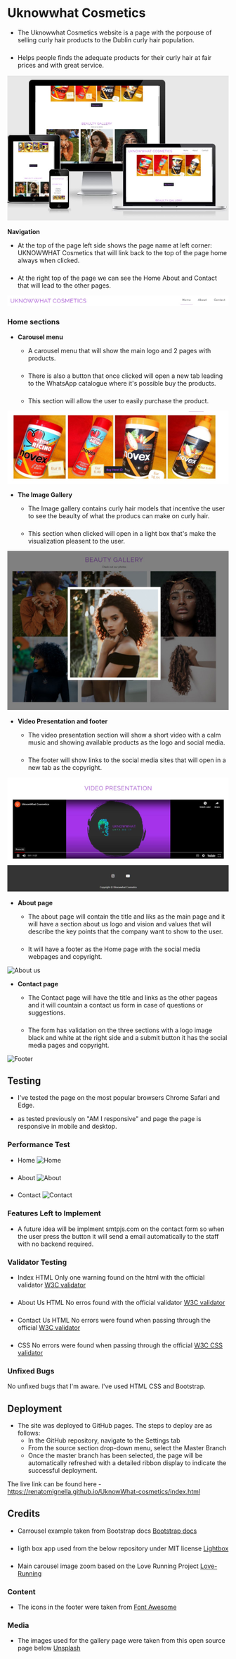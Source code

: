# Uknowwhat Cosmetics

- The Uknowwhat Cosmetics website is a page with the porpouse of selling curly hair products to the Dublin curly hair population.
###

- Helps people finds the adequate products for their curly hair at fair prices and with great service.

![Responsice Mockup](/assets/images/am%20I%20responsive%20image.JPG)

**Navigation**

- At the top of the page left side shows the page name at left corner: UKNOWWHAT Cosmetics that will link back to the top of the page home always when clicked.

###

- At the right top of the page we can see the Home About and Contact that will lead to the other pages.

![Nav Bar](/assets/images/menu%20screenshoot.JPG)

### Home sections

- **Carousel menu**

  - A carousel menu that will show the main logo and 2 pages with products.

  ###

  - There is also a button that once clicked will open a new tab leading to the WhatsApp catalogue where it's possible buy the products.

  ###

  - This section will allow the user to easily purchase the product.

![Carousel](/assets/images/carousel%20screen%20shoot.JPG)

- **The Image Gallery**

  - The Image gallery contains curly hair models that incentive the user to see the beaulty of what the producs can make on curly hair.

  ###

  - This section when clicked will open in a light box that's make the visualization pleasent to the user.

![Landing Page](/assets/images/image%20galery%20screenshoot.JPG)

- **Video Presentation and footer**

  - The video presentation section will show a short video with a calm music and showing available products as the logo and social media.

  ###

  - The footer will show links to the social media sites that will open in a new tab as the copyright.

![Video Presentation and footer](/assets/images/video%20pres%20and%20footer%20screen%20shoot.JPG)

- **About page**

  - The about page will contain the title and liks as the main page and it will have a section about us logo and vision and values that will describe the key points that the company want to show to the user.

  ###

  - It will have a footer as the Home page with the social media webpages and copyright.

![About us ](//assets/images/about-us-section-screen-shoot.JPG)

- **Contact page**

  - The Contact page will have the title and links as the other pageas and it will countain a contact us form in case of questions or suggestions.

  ###

  - The form has validation on the three sections with a logo image black and white at the right side and a submit button it has the social media pages and copyright.

![Footer](//assets/images/contact%20page%20screen%20shoot.JPG)

## Testing

- I've tested the page on the most popular browsers Chrome Safari and Edge.

- as tested previously on "AM I responsive" and page the page is responsive in mobile and desktop.

### Performance Test

- Home
  ![Home](//assets/images/index-performance.JPG)

###

- About
  ![About](//assets/images/about-performance.JPG)

###

- Contact
  ![Contact](//assets/images/contact-performance.JPG)

### Features Left to Implement

- A future idea will be implment smtpjs.com on the contact form so when the user press the button it will send a email automatically to the staff with no backend required.

### Validator Testing

- Index HTML
  Only one warning found on the html with the official validator [W3C validator](/assets/images/html%20validation%20Screenshoot.JPG)
  ###
- About Us HTML
  No erros found with the official validator [W3C validator](/assets/images/about%20screenshoot%20validator.JPG)
  ###
- Contact Us HTML
  No errors were found when passing through the official [W3C validator](/assets/images/contactUs%20screenshoot%20validator.JPG)
  ###
- CSS
  No errors were found when passing through the official [W3C CSS validator](/assets/images/css%20validation%20Screenshoot.JPG)

### Unfixed Bugs

No unfixed bugs that I'm aware.
I've used HTML CSS and Bootstrap.

## Deployment 


- The site was deployed to GitHub pages. The steps to deploy are as follows:
  - In the GitHub repository, navigate to the Settings tab
  - From the source section drop-down menu, select the Master Branch
  - Once the master branch has been selected, the page will be automatically refreshed with a detailed ribbon display to indicate the successful deployment.

The live link can be found here - https://renatomignella.github.io/UknowWhat-cosmetics/index.html

## Credits

- Carrousel example taken from Bootstrap docs
 [Bootstrap docs]( https://getbootstrap.com/docs/5.1/components/carousel/)
 ###

- ligth box app used from the below repository under MIT license [Lightbox](https://ashleydw.github.io/lightbox/)
###

- Main carousel image zoom based on the Love Running Project [Love-Running](https://github.com/Code-Institute-Solutions/love-running-2.0-sourcecode/tree/main/08-responsive-elements/05-responsive-gallery)
###
  


### Content


- The icons in the footer were taken from [Font Awesome](https://fontawesome.com/)

### Media


- The images used for the gallery page were taken from this open source page below [Unsplash](https://unsplash.com/)




